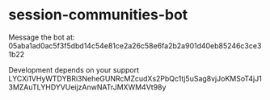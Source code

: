 # session-communities-bot

Message the bot at: 05aba1ad0ac5f3f5dbd14c54e81ce2a26c58e6fa2b2a901d40eb85246c3ce31b22

Development depends on your support
LYCXi1VHyWTDYBRi3NeheGUNRcMZcudXs2PbQc1tj5uSag8vjJoKMSoT4jJ13MZAuTLYHDYVUeijzAnwNATrJMXWM4Vt98y
